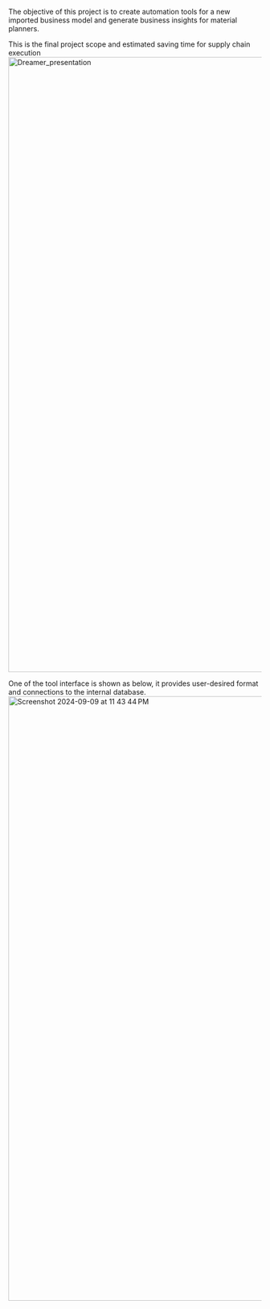 The objective of this project is to create automation tools for a new imported business model and generate business insights for material planners.

This is the final project scope and estimated saving time for supply chain execution
<img width="1224" alt="Dreamer_presentation" src="https://github.com/user-attachments/assets/4d0ed04b-50a3-4824-93b5-c716d6cdf5ce">

One of the tool interface is shown as below, it provides user-desired format and connections to the internal database.
<img width="1203" alt="Screenshot 2024-09-09 at 11 43 44 PM" src="https://github.com/user-attachments/assets/58b7faa8-c606-4eb2-b674-eac3effcee03">

